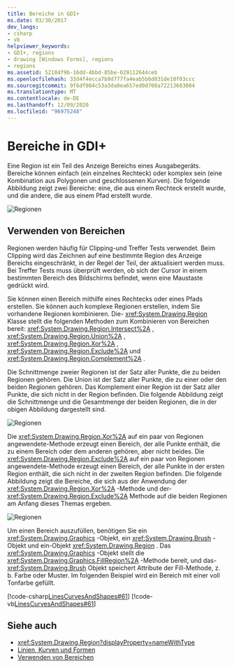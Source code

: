 ```yaml
---
title: Bereiche in GDI+
ms.date: 03/30/2017
dev_langs:
- csharp
- vb
helpviewer_keywords:
- GDI+, regions
- drawing [Windows Forms], regions
- regions
ms.assetid: 52184f9b-16dd-4bbd-85be-029112644ceb
ms.openlocfilehash: 33d4f4ecca7b9d777fa4eab5b6d031de10f03ccc
ms.sourcegitcommit: 9f6df084c53a3da0ea657ed0d708a72213683084
ms.translationtype: MT
ms.contentlocale: de-DE
ms.lasthandoff: 12/09/2020
ms.locfileid: "96975248"
---
```

# <a name="regions-in-gdi"></a>Bereiche in GDI+
Eine Region ist ein Teil des Anzeige Bereichs eines Ausgabegeräts. Bereiche können einfach (ein einzelnes Rechteck) oder komplex sein (eine Kombination aus Polygonen und geschlossenen Kurven). Die folgende Abbildung zeigt zwei Bereiche: eine, die aus einem Rechteck erstellt wurde, und die andere, die aus einem Pfad erstellt wurde.  
  
 ![Regionen](./media/aboutgdip02-art27.gif "AboutGdip02_Art27")  
  
## <a name="using-regions"></a>Verwenden von Bereichen  
 Regionen werden häufig für Clipping-und Treffer Tests verwendet. Beim Clipping wird das Zeichnen auf eine bestimmte Region des Anzeige Bereichs eingeschränkt, in der Regel der Teil, der aktualisiert werden muss. Bei Treffer Tests muss überprüft werden, ob sich der Cursor in einem bestimmten Bereich des Bildschirms befindet, wenn eine Maustaste gedrückt wird.  
  
 Sie können einen Bereich mithilfe eines Rechtecks oder eines Pfads erstellen. Sie können auch komplexe Regionen erstellen, indem Sie vorhandene Regionen kombinieren. Die- <xref:System.Drawing.Region> Klasse stellt die folgenden Methoden zum Kombinieren von Bereichen bereit: <xref:System.Drawing.Region.Intersect%2A> , <xref:System.Drawing.Region.Union%2A> , <xref:System.Drawing.Region.Xor%2A> , <xref:System.Drawing.Region.Exclude%2A> und <xref:System.Drawing.Region.Complement%2A> .  
  
 Die Schnittmenge zweier Regionen ist der Satz aller Punkte, die zu beiden Regionen gehören. Die Union ist der Satz aller Punkte, die zu einer oder den beiden Regionen gehören. Das Komplement einer Region ist der Satz aller Punkte, die sich nicht in der Region befinden. Die folgende Abbildung zeigt die Schnittmenge und die Gesamtmenge der beiden Regionen, die in der obigen Abbildung dargestellt sind.  
  
 ![Regionen](./media/aboutgdip02-art28.gif "AboutGdip02_Art28")  
  
 Die <xref:System.Drawing.Region.Xor%2A> auf ein paar von Regionen angewendete-Methode erzeugt einen Bereich, der alle Punkte enthält, die zu einem Bereich oder dem anderen gehören, aber nicht beides. Die <xref:System.Drawing.Region.Exclude%2A> auf ein paar von Regionen angewendete-Methode erzeugt einen Bereich, der alle Punkte in der ersten Region enthält, die sich nicht in der zweiten Region befinden. Die folgende Abbildung zeigt die Bereiche, die sich aus der Anwendung der <xref:System.Drawing.Region.Xor%2A> -Methode und der- <xref:System.Drawing.Region.Exclude%2A> Methode auf die beiden Regionen am Anfang dieses Themas ergeben.  
  
 ![Regionen](./media/aboutgdip02-art29.gif "AboutGdip02_Art29")  
  
 Um einen Bereich auszufüllen, benötigen Sie ein <xref:System.Drawing.Graphics> -Objekt, ein <xref:System.Drawing.Brush> -Objekt und ein-Objekt <xref:System.Drawing.Region> . Das <xref:System.Drawing.Graphics> -Objekt stellt die <xref:System.Drawing.Graphics.FillRegion%2A> -Methode bereit, und das- <xref:System.Drawing.Brush> Objekt speichert Attribute der Fill-Methode, z. b. Farbe oder Muster. Im folgenden Beispiel wird ein Bereich mit einer voll Tonfarbe gefüllt.  
  
 [!code-csharp[LinesCurvesAndShapes#61](~/samples/snippets/csharp/VS_Snippets_Winforms/LinesCurvesAndShapes/CS/Class1.cs#61)]
 [!code-vb[LinesCurvesAndShapes#61](~/samples/snippets/visualbasic/VS_Snippets_Winforms/LinesCurvesAndShapes/VB/Class1.vb#61)]  
  
## <a name="see-also"></a>Siehe auch

- <xref:System.Drawing.Region?displayProperty=nameWithType>
- [Linien, Kurven und Formen](lines-curves-and-shapes.md)
- [Verwenden von Bereichen](using-regions.md)
